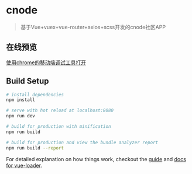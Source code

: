 # cnode

> 基于Vue+vuex+vue-router+axios+scss开发的cnode社区APP

## 在线预览

[使用chrome的移动端调试工具打开](https://biggerhacker.github.io/doc/vue-Cnode) 

## Build Setup

``` bash
# install dependencies
npm install

# serve with hot reload at localhost:8080
npm run dev

# build for production with minification
npm run build

# build for production and view the bundle analyzer report
npm run build --report
```

For detailed explanation on how things work, checkout the [guide](http://vuejs-templates.github.io/webpack/) and [docs for vue-loader](http://vuejs.github.io/vue-loader).
